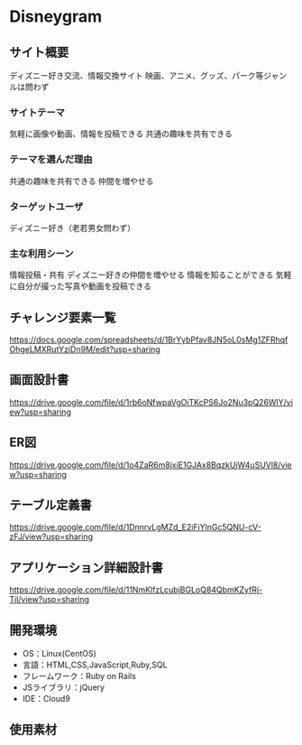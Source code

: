 # Disneygram

## サイト概要
ディズニー好き交流、情報交換サイト
映画、アニメ、グッズ、パーク等ジャンルは問わず

### サイトテーマ
気軽に画像や動画、情報を投稿できる
共通の趣味を共有できる

### テーマを選んだ理由
共通の趣味を共有できる
仲間を増やせる

### ターゲットユーザ
ディズニー好き（老若男女問わず）

### 主な利用シーン
情報投稿・共有
ディズニー好きの仲間を増やせる
情報を知ることができる
気軽に自分が撮った写真や動画を投稿できる

## チャレンジ要素一覧
https://docs.google.com/spreadsheets/d/1BrYybPfav8JN5oL0sMg1ZFRhqfOhgeLMXRutYziDn9M/edit?usp=sharing

## 画面設計書
https://drive.google.com/file/d/1rb6oNfwpaVgOiTKcPS6Jo2Nu3pQ26WlY/view?usp=sharing

## ER図
https://drive.google.com/file/d/1o4ZaR6m8jxiE1GJAx8BqzkUjW4uSUVl8/view?usp=sharing

## テーブル定義書
https://drive.google.com/file/d/1DnnrvLgMZd_E2iFiYlnGc5QNU-cV-zFJ/view?usp=sharing
## アプリケーション詳細設計書
https://drive.google.com/file/d/11NmKlfzLcubjBGLoQ84QbmKZyfRj-Til/view?usp=sharing

## 開発環境
- OS：Linux(CentOS)
- 言語：HTML,CSS,JavaScript,Ruby,SQL
- フレームワーク：Ruby on Rails
- JSライブラリ：jQuery
- IDE：Cloud9

## 使用素材

